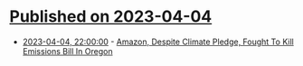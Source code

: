 # [Published on 2023-04-04](index.md)

* [2023-04-04, 22:00:00](https://yro.slashdot.org/story/23/04/04/2039224/amazon-despite-climate-pledge-fought-to-kill-emissions-bill-in-oregon?utm_source=rss1.0mainlinkanon&utm_medium=feed) - [Amazon, Despite Climate Pledge, Fought To Kill Emissions Bill In Oregon](https://yro.slashdot.org/story/23/04/04/2039224/amazon-despite-climate-pledge-fought-to-kill-emissions-bill-in-oregon?utm_source=rss1.0mainlinkanon&utm_medium=feed)
